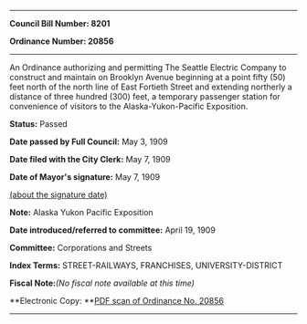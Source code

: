 

********

**Council Bill Number: 8201**
   
**Ordinance Number: 20856**
********

 An Ordinance authorizing and permitting The Seattle Electric Company to construct and maintain on Brooklyn Avenue beginning at a point fifty (50) feet north of the north line of East Fortieth Street and extending northerly a distance of three hundred (300) feet, a temporary passenger station for convenience of visitors to the Alaska-Yukon-Pacific Exposition.

**Status:** Passed
   
**Date passed by Full Council:** May 3, 1909
   
**Date filed with the City Clerk:** May 7, 1909
   
**Date of Mayor's signature:** May 7, 1909
   
[(about the signature date)](/~public/approvaldate.htm)
   
   
**Note:** Alaska Yukon Pacific Exposition

   
**Date introduced/referred to committee:** April 19, 1909
   
**Committee:** Corporations and Streets
   
   
**Index Terms:** STREET-RAILWAYS, FRANCHISES, UNIVERSITY-DISTRICT

**Fiscal Note:**_(No fiscal note available at this time)_

**Electronic Copy: **[PDF scan of Ordinance No. 20856](/~archives/Ordinances/Ord_20856.pdf)

********

